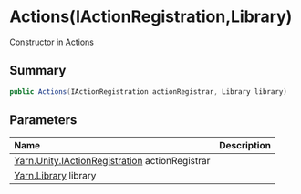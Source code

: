 # Actions(IActionRegistration,Library)

Constructor in [Actions](/docs/api/csharp/yarn.unity.actions.md)

## Summary



```csharp
public Actions(IActionRegistration actionRegistrar, Library library)
```

## Parameters

|Name|Description|
|:---|:---|
|[Yarn.Unity.IActionRegistration](/docs/api/csharp/yarn.unity.iactionregistration.md) actionRegistrar||
|[Yarn.Library](/docs/api/csharp/yarn.library.md) library||

